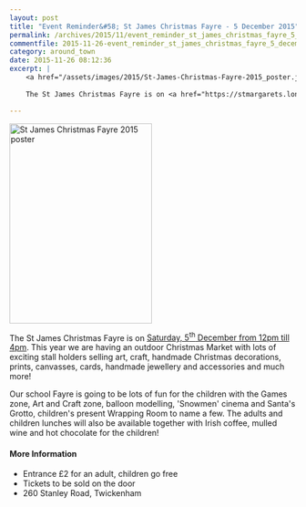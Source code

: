 ```yaml
---
layout: post
title: "Event Reminder&#58; St James Christmas Fayre - 5 December 2015"
permalink: /archives/2015/11/event_reminder_st_james_christmas_fayre_5_december.html
commentfile: 2015-11-26-event_reminder_st_james_christmas_fayre_5_december
category: around_town
date: 2015-11-26 08:12:36
excerpt: |
    <a href="/assets/images/2015/St-James-Christmas-Fayre-2015_poster.jpg" title="See larger version of - St James Christmas Fayre 2015 poster"><img src="/assets/images/2015/St-James-Christmas-Fayre-2015_poster_thumb.jpg" width="150" height="210" alt="St James Christmas Fayre 2015 poster" class="photo right" /></a>
    
    The St James Christmas Fayre is on <a href="https://stmargarets.london/event/fair/200705145280.">Saturday, 5<sup>th</sup> December from 12pm till 4pm</a> This year we are having an outdoor Christmas Market with lots of exciting stall holders selling art, craft, handmade Christmas decorations, prints, canvasses, cards, handmade jewellery and accessories and much more!

---
```


<a href="/assets/images/2015/St-James-Christmas-Fayre-2015_poster.jpg" title="See larger version of - St James Christmas Fayre 2015 poster"><img src="/assets/images/2015/St-James-Christmas-Fayre-2015_poster_thumb.jpg" width="250" height="351" alt="St James Christmas Fayre 2015 poster" class="photo right" /></a>

The St James Christmas Fayre is on [Saturday, 5<sup>th</sup> December from 12pm till 4pm](https://stmargarets.london/event/fair/200705145280). This year we are having an outdoor Christmas Market with lots of exciting stall holders selling art, craft, handmade Christmas decorations, prints, canvasses, cards, handmade jewellery and accessories and much more!

Our school Fayre is going to be lots of fun for the children with the Games zone, Art and Craft zone, balloon modelling, 'Snowmen' cinema and Santa's Grotto, children's present Wrapping Room to name a few. The adults and children lunches will also be available together with Irish coffee, mulled wine and hot chocolate for the children!

#### More Information

-   Entrance £2 for an adult, children go free
-   Tickets to be sold on the door
-   260 Stanley Road, Twickenham
